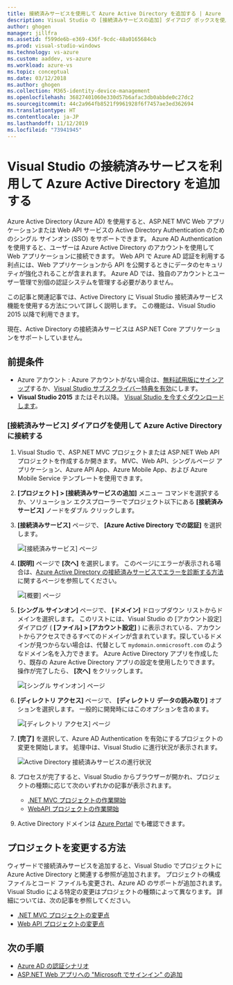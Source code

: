 ```yaml
---
title: 接続済みサービスを使用して Azure Active Directory を追加する | Azure
description: Visual Studio の [接続済みサービスの追加] ダイアログ ボックスを使用してアプリに Azure Active Directory を追加する
author: ghogen
manager: jillfra
ms.assetid: f599de6b-e369-436f-9cdc-48a0165684cb
ms.prod: visual-studio-windows
ms.technology: vs-azure
ms.custom: aaddev, vs-azure
ms.workload: azure-vs
ms.topic: conceptual
ms.date: 03/12/2018
ms.author: ghogen
ms.collection: M365-identity-device-management
ms.openlocfilehash: 36827401060e330d57b6afac3db0abbde0c27dc2
ms.sourcegitcommit: 44c2a964fb8521f9961928f6f7457ae3ed362694
ms.translationtype: HT
ms.contentlocale: ja-JP
ms.lasthandoff: 11/12/2019
ms.locfileid: "73941945"
---
```

# <a name="adding-an-azure-active-directory-by-using-connected-services-in-visual-studio"></a>Visual Studio の接続済みサービスを利用して Azure Active Directory を追加する

Azure Active Directory (Azure AD) を使用すると、ASP.NET MVC Web アプリケーションまたは Web API サービスの Active Directory Authentication のためのシングル サインオン (SSO) をサポートできます。 Azure AD Authentication を使用すると、ユーザーは Azure Active Directory のアカウントを使用して Web アプリケーションに接続できます。 Web API で Azure AD 認証を利用する利点には、Web アプリケーションから API を公開するときにデータのセキュリティが強化されることが含まれます。 Azure AD では、独自のアカウントとユーザー管理で別個の認証システムを管理する必要がありません。

この記事と関連記事では、Active Directory に Visual Studio 接続済みサービス機能を使用する方法について詳しく説明します。 この機能は、Visual Studio 2015 以降で利用できます。

現在、Active Directory の接続済みサービスは ASP.NET Core アプリケーションをサポートしていません。

## <a name="prerequisites"></a>前提条件

- Azure アカウント : Azure アカウントがない場合は、[無料試用版にサインアップ](https://azure.microsoft.com/pricing/free-trial/?WT.mc_id=A261C142F)するか、[Visual Studio サブスクライバー特典を有効](https://azure.microsoft.com/pricing/member-offers/msdn-benefits-details/?WT.mc_id=A261C142F)にします。
- **Visual Studio 2015** またはそれ以降。 [Visual Studio を今すぐダウンロードします](https://aka.ms/vsdownload?utm_source=mscom&utm_campaign=msdocs)。

### <a name="connect-to-azure-active-directory-using-the-connected-services-dialog"></a>[接続済みサービス] ダイアログを使用して Azure Active Directory に接続する

1. Visual Studio で、ASP.NET MVC プロジェクトまたは ASP.NET Web API プロジェクトを作成するか開きます。 MVC、Web API、シングルページ アプリケーション、Azure API App、Azure Mobile App、および Azure Mobile Service テンプレートを使用できます。

1. **[プロジェクト] > [接続済みサービスの追加]** メニュー コマンドを選択するか、ソリューション エクスプローラーでプロジェクト以下にある **[接続済みサービス]** ノードをダブル クリックします。

1. **[接続済みサービス]** ページで、 **[Azure Active Directory での認証]** を選択します。

    ![[接続済みサービス] ページ](./media/vs-azure-active-directory/connected-services-add-active-directory.png)

1. **[説明]** ページで **[次へ]** を選択します。 このページにエラーが表示される場合は、[Azure Active Directory の接続済みサービスでエラーを診断する方法](vs-active-directory-error.md)に関するページを参照してください。

    ![[概要] ページ](./media/vs-azure-active-directory/configure-azure-ad-wizard-1.png)

1. **[シングル サインオン]** ページで、 **[ドメイン]** ドロップダウン リストからドメインを選択します。 このリストには、Visual Studio の [アカウント設定] ダイアログ ( **[ファイル] > [アカウント設定]** ) に表示されている、アカウントからアクセスできるすべてのドメインが含まれています。探しているドメインが見つからない場合は、代替として `mydomain.onmicrosoft.com` のようなドメイン名を入力できます。 Azure Active Directory アプリを作成したり、既存の Azure Active Directory アプリの設定を使用したりできます。 操作が完了したら、 **[次へ]** をクリックします。

    ![[シングル サインオン] ページ](./media/vs-azure-active-directory/configure-azure-ad-wizard-2.png)

1. **[ディレクトリ アクセス]** ページで、 **[ディレクトリ データの読み取り]** オプションを選択します。 一般的に開発時にはこのオプションを含めます。

    ![[ディレクトリ アクセス] ページ](./media/vs-azure-active-directory/configure-azure-ad-wizard-3.png)

1. **[完了]** を選択して、Azure AD Authentication を有効にするプロジェクトの変更を開始します。 処理中は、Visual Studio に進行状況が表示されます。

    ![Active Directory 接続済みサービスの進行状況](./media/vs-azure-active-directory/active-directory-connected-service-output.png)

1. プロセスが完了すると、Visual Studio からブラウザーが開かれ、プロジェクトの種類に応じて次のいずれかの記事が表示されます。

    - [.NET MVC プロジェクトの作業開始](vs-active-directory-dotnet-getting-started.md)
    - [WebAPI プロジェクトの作業開始](vs-active-directory-webapi-getting-started.md)

1. Active Directory ドメインは [Azure Portal](https://go.microsoft.com/fwlink/p/?LinkID=525040) でも確認できます。

## <a name="how-your-project-is-modified"></a>プロジェクトを変更する方法

ウィザードで接続済みサービスを追加すると、Visual Studio でプロジェクトに Azure Active Directory と関連する参照が追加されます。 プロジェクトの構成ファイルとコード ファイルも変更され、Azure AD のサポートが追加されます。 Visual Studio による特定の変更はプロジェクトの種類によって異なります。 詳細については、次の記事を参照してください。

- [.NET MVC プロジェクトの変更点](vs-active-directory-dotnet-what-happened.md)
- [Web API プロジェクトの変更点](vs-active-directory-webapi-what-happened.md)

## <a name="next-steps"></a>次の手順

- [Azure AD の認証シナリオ](authentication-scenarios.md)
- [ASP.NET Web アプリへの "Microsoft でサインイン" の追加](quickstart-v1-aspnet-webapp.md)
